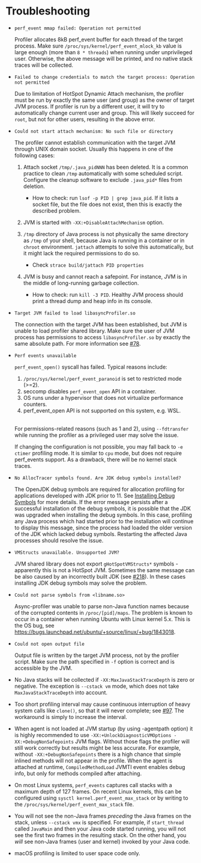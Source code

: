# Troubleshooting

- ```
  perf_event mmap failed: Operation not permitted
  ```

  Profiler allocates 8kB perf_event buffer for each thread of the target process.
  Make sure `/proc/sys/kernel/perf_event_mlock_kb` value is large enough
  (more than `8 * threads`) when running under unprivileged user. Otherwise, the above message
  will be printed, and no native stack traces will be collected.

- ```
  Failed to change credentials to match the target process: Operation not permitted
  ```

  Due to limitation of HotSpot Dynamic Attach mechanism, the profiler must be run
  by exactly the same user (and group) as the owner of target JVM process.
  If profiler is run by a different user, it will try to automatically change
  current user and group. This will likely succeed for `root`, but not for
  other users, resulting in the above error.

- ```
  Could not start attach mechanism: No such file or directory
  ```

  The profiler cannot establish communication with the target JVM through UNIX domain socket.
  Usually this happens in one of the following cases:

  1.  Attach socket `/tmp/.java_pidNNN` has been deleted. It is a common
      practice to clean `/tmp` automatically with some scheduled script.
      Configure the cleanup software to exclude `.java_pid*` files from deletion.

      - How to check: run `lsof -p PID | grep java_pid`. If it lists a socket file, but the file does not exist, then this is exactly
        the described problem.

  2.  JVM is started with `-XX:+DisableAttachMechanism` option.
  3.  `/tmp` directory of Java process is not physically the same directory
      as `/tmp` of your shell, because Java is running in a container or in
      `chroot` environment. `jattach` attempts to solve this automatically,
      but it might lack the required permissions to do so.
      - Check `strace build/jattach PID properties`
  4.  JVM is busy and cannot reach a safepoint. For instance,
      JVM is in the middle of long-running garbage collection.
      - How to check: run `kill -3 PID`. Healthy JVM process should print
        a thread dump and heap info in its console.

- ```
  Target JVM failed to load libasyncProfiler.so
  ```

  The connection with the target JVM has been established, but JVM is unable to load profiler shared library.
  Make sure the user of JVM process has permissions to access `libasyncProfiler.so` by exactly the same absolute path.
  For more information see [#78](https://github.com/async-profiler/async-profiler/issues/78).

- ```
  Perf events unavailable
  ```

  `perf_event_open()` syscall has failed. Typical reasons include:

  1.  `/proc/sys/kernel/perf_event_paranoid` is set to restricted mode (>=2).
  2.  seccomp disables `perf_event_open` API in a container.
  3.  OS runs under a hypervisor that does not virtualize performance counters.
  4.  perf_event_open API is not supported on this system, e.g. WSL.</br>

  </br>For permissions-related reasons (such as 1 and 2), using `--fdtransfer` while running the profiler
  as a privileged user may solve the issue.

  If changing the configuration is not possible, you may fall back to
  `-e ctimer` profiling mode. It is similar to `cpu` mode, but does not
  require perf_events support. As a drawback, there will be no kernel
  stack traces.

- ```
  No AllocTracer symbols found. Are JDK debug symbols installed?
  ```

  The OpenJDK debug symbols are required for allocation profiling for applications developed
  with JDK prior to 11. See [Installing Debug Symbols](ProfilingModes.md#installing-debug-symbols) for more
  details. If the error message persists after a successful installation of the debug symbols,
  it is possible that the JDK was upgraded when installing the debug symbols.
  In this case, profiling any Java process which had started prior to the installation
  will continue to display this message, since the process had loaded
  the older version of the JDK which lacked debug symbols.
  Restarting the affected Java processes should resolve the issue.

- ```
  VMStructs unavailable. Unsupported JVM?
  ```

  JVM shared library does not export `gHotSpotVMStructs*` symbols -
  apparently this is not a HotSpot JVM. Sometimes the same message
  can be also caused by an incorrectly built JDK
  (see [#218](https://github.com/async-profiler/async-profiler/issues/218)).
  In these cases installing JDK debug symbols may solve the problem.

- ```
  Could not parse symbols from <libname.so>
  ```

  Async-profiler was unable to parse non-Java function names because of
  the corrupted contents in `/proc/[pid]/maps`. The problem is known to
  occur in a container when running Ubuntu with Linux kernel 5.x.
  This is the OS bug, see https://bugs.launchpad.net/ubuntu/+source/linux/+bug/1843018.

- ```
  Could not open output file
  ```

  Output file is written by the target JVM process, not by the profiler script.
  Make sure the path specified in `-f` option is correct and is accessible by the JVM.

- No Java stacks will be collected if `-XX:MaxJavaStackTraceDepth` is zero
  or negative. The exception is `--cstack vm` mode, which does not take
  `MaxJavaStackTraceDepth` into account.

- Too short profiling interval may cause continuous interruption of heavy
  system calls like `clone()`, so that it will never complete;
  see [#97](https://github.com/async-profiler/async-profiler/issues/97).
  The workaround is simply to increase the interval.

- When agent is not loaded at JVM startup (by using -agentpath option) it is
  highly recommended to use `-XX:+UnlockDiagnosticVMOptions -XX:+DebugNonSafepoints` JVM flags.
  Without those flags the profiler will still work correctly but results might be
  less accurate. For example, without `-XX:+DebugNonSafepoints` there is a high chance
  that simple inlined methods will not appear in the profile. When the agent is attached at runtime,
  `CompiledMethodLoad` JVMTI event enables debug info, but only for methods compiled after attaching.

- On most Linux systems, `perf_events` captures call stacks with a maximum depth
  of 127 frames. On recent Linux kernels, this can be configured using
  `sysctl kernel.perf_event_max_stack` or by writing to the
  `/proc/sys/kernel/perf_event_max_stack` file.

- You will not see the non-Java frames _preceding_ the Java frames on the
  stack, unless `--cstack vmx` is specified.
  For example, if `start_thread` called `JavaMain` and then your Java
  code started running, you will not see the first two frames in the resulting
  stack. On the other hand, you _will_ see non-Java frames (user and kernel)
  invoked by your Java code.

- macOS profiling is limited to user space code only.
